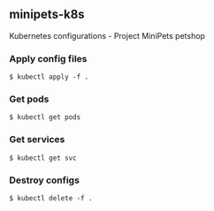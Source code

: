 ## minipets-k8s
Kubernetes configurations - Project MiniPets petshop

### Apply config files
```
$ kubectl apply -f .
```
### Get pods
```
$ kubectl get pods
```
### Get services
```
$ kubectl get svc
```
### Destroy configs
```
$ kubectl delete -f .
```